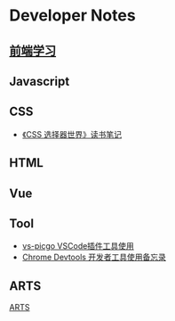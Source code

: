 # Developer Notes

## [前端学习](https://www.yuque.com/dwqyun/learn)

## Javascript

## CSS

- [《CSS 选择器世界》读书笔记](https://www.yuque.com/dwqyun/learn/ybag5p)

## HTML

## Vue

## Tool

- [vs-picgo VSCode插件工具使用](https://github.com/dwqyun/notes/issues/1)
- [Chrome Devtools 开发者工具使用备忘录](./markdown/tool/chrome-devtools.md)

## ARTS

[ARTS](markdown/arts/)
